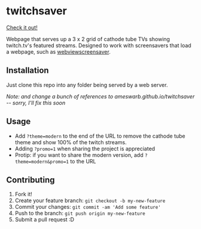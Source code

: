 # twitchsaver

[Check it out!](http://ameswarb.github.io/twitchsaver/?promo=1)

Webpage that serves up a 3 x 2 grid of cathode tube TVs showing twitch.tv's featured streams. Designed to work with screensavers that load a webpage, such as [webviewscreensaver](https://github.com/liquidx/webviewscreensaver).

## Installation

Just clone this repo into any folder being served by a web server.

_*Note:* and change a bunch of references to ameswarb.github.io/twitchsaver -- sorry, I'll fix this soon_

## Usage

* Add `?theme=modern` to the end of the URL to remove the cathode tube theme and show 100% of the twitch streams.
* Adding `?promo=1` when sharing the project is appreciated
* Protip: if you want to share the modern version, add `?theme=modern&promo=1` to the URL

## Contributing

1. Fork it!
2. Create your feature branch: `git checkout -b my-new-feature`
3. Commit your changes: `git commit -am 'Add some feature'`
4. Push to the branch: `git push origin my-new-feature`
5. Submit a pull request :D
